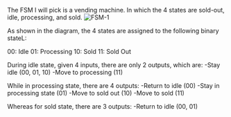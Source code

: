 The FSM I will pick is a vending machine. In which the 4 states are sold-out, idle, processing, and sold.
![FSM-1](https://user-images.githubusercontent.com/114371901/210545894-aaffd16e-88a7-4982-bece-36d3149981f1.jpg)

As shown in the diagram, the 4 states are assigned to the following binary stateL:

00: Idle
01: Processing
10: Sold
11: Sold Out

During idle state, given 4 inputs, there are only 2 outputs, which are:
-Stay idle (00, 01, 10)
-Move to processing (11)

While in processing state, there are 4 outputs:
-Return to idle (00)
-Stay in processing state (01)
-Move to sold out (10)
-Move to sold (11)

Whereas for sold state, there are 3 outputs:
-Return to idle (00, 01)
